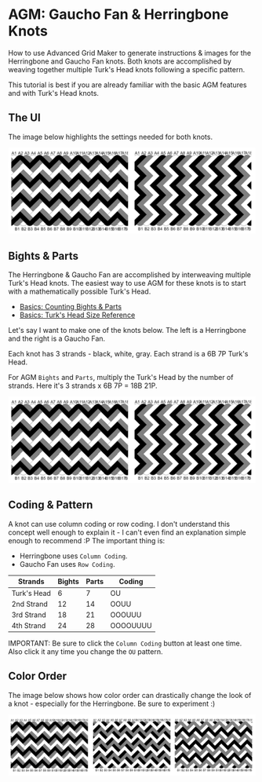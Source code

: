 # AGM: Gaucho Fan & Herringbone Knots

How to use Advanced Grid Maker to generate instructions & images for the Herringbone and Gaucho Fan knots. Both knots are accomplished by weaving together multiple Turk's Head knots following a specific pattern. 

This tutorial is best if you are already familiar with the basic AGM features and with Turk's Head knots. 

## The UI

The image below highlights the settings needed for both knots.

![](../assets/images/agm/agm_gaucho-herringbone_02.jpg)


## Bights & Parts

The Herringbone & Gaucho Fan are accomplished by interweaving multiple Turk's Head knots. The easiest way to use AGM for these knots is to start with a mathematically possible Turk's Head. 

* [Basics: Counting Bights & Parts](../basics/count-bights-parts.md)
* [Basics: Turk's Head Size Reference](../basics/turks-head-size-reference.md)

Let's say I want to make one of the knots below. The left is a Herringbone and the right is a Gaucho Fan. 

Each knot has 3 strands - black, white, gray. Each strand is a 6B 7P Turk's Head. 

For AGM `Bights` and `Parts`, multiply the Turk's Head by the number of strands. Here it's 3 strands x 6B 7P = 18B 21P. 

![](../assets/images/agm/agm_gaucho-herringbone_02.jpg)


## Coding & Pattern

A knot can use column coding or row coding. I don't understand this concept well enough to explain it - I can't even find an explanation simple enough to recommend :P The important thing is:

* Herringbone uses `Column Coding`.
* Gaucho Fan uses `Row Coding`. 

| **Strands**  | **Bights** | **Parts** | **Coding** |
|--------------|------------|-----------|------------|
| Turk's Head  | 6          | 7         | OU         |
| 2nd Strand   | 12         | 14        | OOUU       |
| 3rd Strand   | 18         | 21        | OOOUUU     |
| 4th Strand   | 24         | 28        | OOOOUUUU   |

IMPORTANT: Be sure to click the `Column Coding` button at least one time. Also click it any time you change the `OU` pattern. 


## Color Order

The image below shows how color order can drastically change the look of a knot - especially for the Herringbone. Be sure to experiment :)

![](../assets/images/agm/agm_herringbone_04.jpe)

